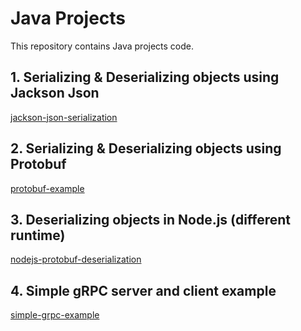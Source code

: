 # Java Projects

This repository contains Java projects code.

## 1. Serializing & Deserializing objects using Jackson Json  
[jackson-json-serialization](https://github.com/eMahtab/java-projects/tree/master/jackson-json-serialization)  

## 2. Serializing & Deserializing objects using Protobuf
[protobuf-example](https://github.com/eMahtab/java-projects/tree/master/protobuf-example)

## 3. Deserializing objects in Node.js (different runtime)
[nodejs-protobuf-deserialization](https://github.com/eMahtab/java-projects/tree/master/nodejs-protobuf-deserialization)

## 4. Simple gRPC server and client example    
[simple-grpc-example](https://github.com/eMahtab/java-projects/tree/master/simple-grpc-example)
